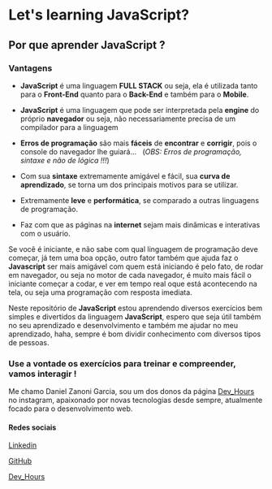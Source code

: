 # Let's learning JavaScript?

## Por que aprender JavaScript ?

### Vantagens
* **JavaScript** é uma linguagem **FULL STACK** ou seja, ela é utilizada tanto para o **Front-End** quanto para o **Back-End** e também para o **Mobile**.

* **JavaScript** é uma linguagem que pode ser interpretada pela **engine** do próprio **navegador** ou seja, não necessariamente precisa de um compilador para a linguagem

* **Erros de programação** são mais **fáceis** de **encontrar** e **corrigir**, pois o console do navegador lhe guiará...  &nbsp;
(*OBS: Erros de programação, sintaxe e não de lógica !!!*)

* Com sua **sintaxe** extremamente amigável e fácil, sua **curva de aprendizado**, se torna um dos principais motivos para se utilizar.

* Extremamente **leve** e **performática**, se comparado a outras linguagens de programação.

* Faz com que as páginas na **internet** sejam mais dinâmicas e interativas com o usuário.


Se você é iniciante, e não sabe com qual linguagem de programação deve começar, já tem uma boa opção, outro fator também que ajuda faz o **Javascript** ser mais amigável com quem está iniciando é pelo fato, de rodar em navegador, ou seja no motor de cada navegador, é muito mais fácil o iniciante começar a codar, e ver em tempo real oque está acontecendo na tela, ou seja uma programação com resposta imediata.

Neste repositório de **JavaScript** estou aprendendo diversos exercícios bem simples e divertidos da linguagem **JavaScript**, espero que seja útil também no seu aprendizado e desenvolvimento e também me ajudar no meu aprendizado, haha, sempre é bom dividir conhecimento com diversos tipos de pessoas.

### Use a vontade os exercícios para treinar e compreender, vamos interagir !

Me chamo Daniel Zanoni Garcia, sou um dos donos da página [Dev_Hours](https://www.instagram.com/dev_hours) no instagram, apaixonado por novas tecnologias desde sempre, atualmente focado para o desenvolvimento web.

#### Redes sociais

[Linkedin](https://www.linkedin.com/in/daniel-zanoni-garcia)

[GitHub](https://github.com/DanielZG20)

[Dev_Hours](https://www.instagram.com/dev_hours)

